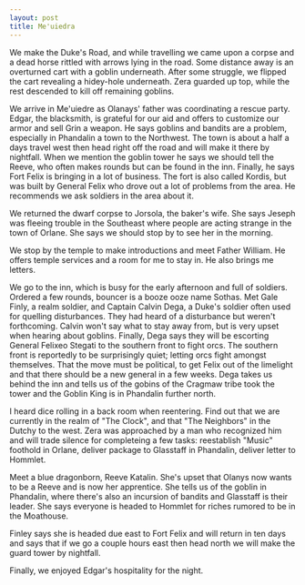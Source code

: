 ```yaml
---
layout: post
title: Me'uiedra
---
```

We make the Duke's Road, and while travelling we came upon a corpse and a dead horse rittled with arrows lying in the road. Some distance away is an overturned cart with a goblin underneath. After some struggle, we flipped the cart revealing a hidey-hole underneath. Zera guarded up top, while the rest descended to kill off remaining goblins.

We arrive in Me'uiedre as Olanays' father was coordinating a rescue party. Edgar, the blacksmith, is grateful for our aid and offers to customize our armor and sell Grin a weapon. He says goblins and bandits are a problem, especially in Phandalin a town to the Northwest. The town is about a half a days travel west then head right off the road and will make it there by nightfall. When we mention the goblin tower he says we should tell the Reeve, who often makes rounds but can be found in the inn. Finally, he says Fort Felix is bringing in a lot of business. The fort is also called Kordis, but was built by General Felix who drove out a lot of problems from the area. He recommends we ask soldiers in the area about it.

We returned the dwarf corpse to Jorsola, the baker's wife. She says Jeseph was fleeing trouble in the Southeast where people are acting strange in the town of Orlane. She says we should stop by to see her in the morning.

We stop by the temple to make introductions and meet Father William. He offers temple services and a room for me to stay in. He also brings me letters.

We go to the inn, which is busy for the early afternoon and full of soldiers. Ordered a few rounds, bouncer is a booze ooze name Sothas. Met Gale Finly, a realm soldier, and Captain Calvin Dega, a Duke's soldier often used for quelling disturbances. They had heard of a disturbance but weren't forthcoming. Calvin won't say what to stay away from, but is very upset when hearing about goblins. Finally, Dega says they will be escorting General Felixeo Stegati to the southern front to fight orcs. The southern front is reportedly to be surprisingly quiet; letting orcs fight amongst themselves. That the move must be political, to get Felix out of the limelight and that there should be a new general in a few weeks. Dega takes us behind the inn and tells us of the gobins of the Cragmaw tribe took the tower and the Goblin King is in Phandalin further north.

I heard dice rolling in a back room when reentering. Find out that we are currently in the realm of "The Clock", and that "The Neighbors" in the Dutchy to the west. Zera was approached by a man who recognized him and will trade silence for completeing a few tasks: reestablish "Music" foothold in Orlane, deliver package to Glasstaff in Phandalin, deliver letter to Hommlet.

Meet a blue dragonborn, Reeve Katalin. She's upset that Olanys now wants to be a Reeve and is now her apprentice. She tells us of the goblin in Phandalin, where there's also an incursion of bandits and Glasstaff is their leader. She says everyone is headed to Hommlet for riches rumored to be in the Moathouse.

Finley says she is headed due east to Fort Felix and will return in ten days and says that if we go a couple hours east then head north we will make the guard tower by nightfall.

Finally, we enjoyed Edgar's hospitality for the night.
